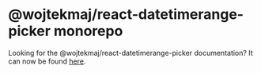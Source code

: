 # @wojtekmaj/react-datetimerange-picker monorepo

Looking for the @wojtekmaj/react-datetimerange-picker documentation? It can now be found [here](packages/react-datetimerange-picker/README.md).
